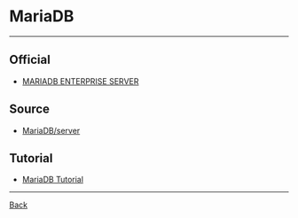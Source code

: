 # MariaDB

---

## Official

- [MARIADB ENTERPRISE SERVER](https://mariadb.com/)

## Source

- [MariaDB/server](https://github.com/MariaDB/server)

## Tutorial

- [MariaDB Tutorial](https://www.mariadbtutorial.com/)

---

[Back](./../readme.md)
